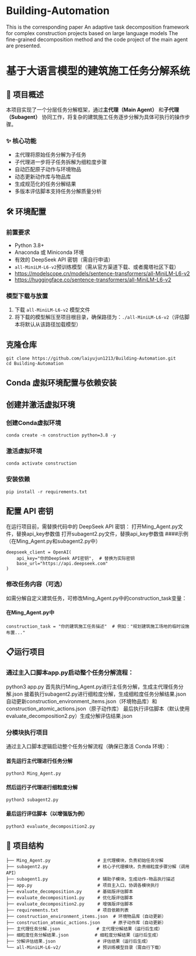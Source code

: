 # Building-Automation
This is the corresponding paper An adaptive task decomposition framework for complex construction projects based on large language models The fine-grained decomposition method and the code project of the main agent are presented.

# 基于大语言模型的建筑施工任务分解系统

## 📖 项目概述

本项目实现了一个分层任务分解框架，通过**主代理（Main Agent）** 和**子代理（Subagent）** 协同工作，将复杂的建筑施工任务逐步分解为具体可执行的操作步骤。

### ✨ 核心功能

- 主代理将原始任务分解为子任务
- 子代理进一步将子任务拆解为细粒度步骤
- 自动匹配原子动作与环境物品
- 动态更新动作库与物品库
- 生成规范化的任务分解结果
- 多版本评估脚本支持任务分解质量分析

## 🛠️ 环境配置

### 前置要求

- Python 3.8+
- Anaconda 或 Miniconda 环境
- 有效的 DeepSeek API 密钥（需自行申请）
- `all-MiniLM-L6-v2`预训练模型（需从官方渠道下载、或者魔塔社区下载）
- https://modelscope.cn/models/sentence-transformers/all-MiniLM-L6-v2
- https://huggingface.co/sentence-transformers/all-MiniLM-L6-v2

### 模型下载与放置

1. 下载 `all-MiniLM-L6-v2` 模型文件
2. 将下载的模型解压至项目根目录，确保路径为：`./all-MiniLM-L6-v2`（评估脚本将默认从该路径加载模型）

## 克隆仓库
```
git clone https://github.com/laiyujun1213/Building-Automation.git
cd Building-Automation
```

## Conda 虚拟环境配置与依赖安装

## 创建并激活虚拟环境

### 创建Conda虚拟环境
```
conda create -n construction python=3.8 -y
```

### 激活虚拟环境
```
conda activate construction
```

### 安装依赖
```
pip install -r requirements.txt
```

## 配置 API 密钥
在运行项目前，需替换代码中的 DeepSeek API 密钥：
打开Ming_Agent.py文件，替换api_key参数值
打开subagent2.py文件，替换api_key参数值
####示例（在Ming_Agent.py和subagent2.py中）
```
deepseek_client = OpenAI(
    api_key="你的DeepSeek API密钥",  # 替换为实际密钥
    base_url="https://api.deepseek.com"
)
```

### 修改任务内容（可选）
如需分解自定义建筑任务，可修改Ming_Agent.py中的construction_task变量：
#### 在Ming_Agent.py中

```
construction_task = "你的建筑施工任务描述"  # 例如："规划建筑施工场地的临时设施布置..."
```


## 📋运行项目
### 通过主入口脚本app.py启动整个任务分解流程：
python3 app.py
首先执行Ming_Agent.py进行主任务分解，生成主代理任务分解.json
接着执行subagent2.py进行细粒度分解，生成细粒度任务分解结果.json
自动更新construction_environment_items.json（环境物品库）和construction_atomic_actions.json（原子动作库）
最后执行评估脚本（默认使用evaluate_decomposition2.py）生成分解评估结果.json

### 分模块执行项目
通过主入口脚本逻辑启动整个任务分解流程（确保已激活 Conda 环境）：
#### 首先运行主代理进行任务分解
```
python3 Ming_Agent.py
```

#### 然后运行子代理进行细粒度分解
```
python3 subagent2.py
```

#### 最后运行评估脚本（以增强版为例）
```
python3 evaluate_decomposition2.py
```



## 📁 项目结构

```
├── Ming_Agent.py                  # 主代理模块，负责初始任务分解
├── subagent2.py                   # 核心子代理模块，负责细粒度步骤分解（调用API）
├── subagent1.py                   # 辅助子模块，生成动作-物品执行描述
├── app.py                         # 项目主入口，协调各模块执行
├── evaluate_decomposition.py      # 基础版评估脚本
├── evaluate_decomposition1.py     # 优化版评估脚本
├── evaluate_decomposition2.py     # 增强版评估脚本
├── requirements.txt               # 项目依赖列表
├── construction_environment_items.json  # 环境物品库（自动更新）
├── construction_atomic_actions.json     # 原子动作库（自动更新）
├── 主代理任务分解.json              # 主代理分解结果（运行后生成）
├── 细粒度任务分解结果.json          # 细粒度分解结果（运行后生成）
├── 分解评估结果.json                # 评估结果（运行后生成）
└── all-MiniLM-L6-v2/              # 预训练模型目录（需自行下载）
```
















































